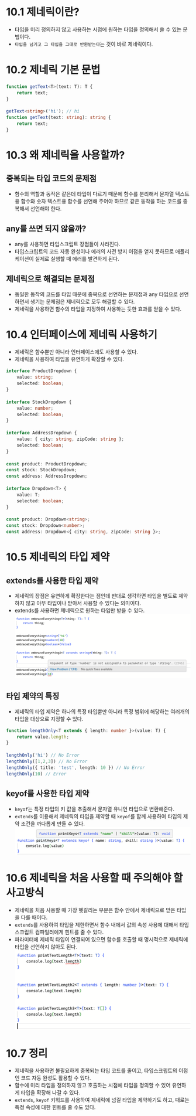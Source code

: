 # 10.1 제네릭이란?
* 타입을 미리 정의하지 않고 사용하는 시점에 원하는 타입을 정의해서 쓸 수 있는 문법이다.
* `타입을 넘기고 그 타입을 그대로 반환받는다`는 것이 바로 제네릭이다.

# 10.2 제네릭 기본 문법
```ts
function getText<T>(text: T): T {
    return text;
}

getText<string>('hi'); // hi
function getText(text: string): string {
    return text;
}
```
# 10.3 왜 제네릭을 사용할까?
## 중복되는 타입 코드의 문제점
* 함수의 역할과 동작은 같은데 타입이 다르기 때문에 함수를 분리해서 문자열 텍스트용 함수와 숫자 텍스트용 함수를 선언해 주어야 하므로 같은 동작을 하는 코드를 중복해서 선언해야 한다.

## any를 쓰면 되지 않을까?
* any를 사용하면 타입스크립트 장점들이 사라진다.
* 타입스크립트의 코드 자동 완성이나 에러의 사전 방지 이점을 얻지 못하므로 애플리케이션이 실제로 실행할 때 에러를 발견하게 된다.

## 제네릭으로 해결되는 문제점
* 동일한 동작의 코드를 타입 때문에 중복으로 선언하는 문제점과 any 타입으로 선언하면서 생기는 문제점은 제네릭으로 모두 해결할 수 있다.
* 제네릭을 사용하면 함수의 타입을 지정하여 사용하는 듯한 효과를 얻을 수 있다.

# 10.4 인터페이스에 제네릭 사용하기
* 제네릭은 함수뿐만 아니라 인터페이스에도 사용할 수 있다.
* 제네릭을 사용하여 타입을 유연하게 확장할 수 있다.
```ts
interface ProductDropdown {
    value: string;
    selected: boolean;
}

interface StockDropdown {
    value: number;
    selected: boolean;
}

interface AddressDropdown {
    value: { city: string, zipCode: string };
    selected: boolean;
}

const product: ProductDropdown;
const stock: StockDropdown;
const address: AddressDropdown;

interface Dropdown<T> {
    value: T;
    selected: boolean;
}

const product: Dropdown<string>;
const stock: Dropdown<number>;
const address: Dropdown<{ city: string, zipCode: string }>;
```

# 10.5 제네릭의 타입 제약
## extends를 사용한 타입 제약
* 제네릭의 장점은 유연하게 확장한다는 점인데 반대로 생각하면 타입을 별도로 제약하지 않고 아무 타입이나 받아서 사용할 수 있다는 의미이다.
* extends를 사용하면 제네릭으로 원하는 타입만 받을 수 있다.
![generic constraint](generic_constraint.png)

## 타입 제약의 특징
* 제네릭의 타입 제약은 하나의 특정 타입뿐만 아니라 특정 범위에 해당하는 여러개의 타입을 대상으로 지정할 수 있다.
```ts
function lengthOnly<T extends { length: number }>(value: T) {
    return value.length;
}

lengthOnly('hi') // No Error
lengthOnly([1,2,3]) // No Error
lengthOnly({ title: 'test', length: 10 }) // No Error
lengthOnly(10) // Error
```

## keyof를 사용한 타입 제약
* `keyof`는 특정 타입의 키 값을 추출해서 문자열 유니언 타입으로 변환해준다.
* `extends`를 이용해서 제네릭의 타입을 제약할 때 `keyof`를 함께 사용하여 타입의 제약 조건을 까다롭게 만들 수 있다.
![generic keyof](generic_keyof.png)

# 10.6 제네릭을 처음 사용할 때 주의해야 할 사고방식
* 제네릭을 처음 사용할 때 가장 헷갈리는 부분은 함수 안에서 제네릭으로 받은 타입을 다룰 때이다.
* `extends`를 사용하여 타입을 제한하면서 함수 내에서 값의 속성 사용에 대해서 타입스크립트 컴파일러에게 힌트를 줄 수 있다.
* 파라미터에 제네릭 타입이 연결되어 있으면 함수를 호출할 때 명시적으로 제네릭에 타입을 선언하지 않아도 된다.
![generic tip](generic_tip.png)

# 10.7 정리
* 제네릭을 사용하면 불필요하게 중복되는 타입 코드를 줄이고, 타입스크립트의 이점인 코드 자동 완성도 활용할 수 있다.
* 함수에 미리 타입을 정의하지 않고 호출하는 시점에 타입을 정의할 수 있어 유연하게 타입을 확장해 나갈 수 있다.
* `extends`, `keyof` 키워드를 사용하여 제네릭에 넘길 타입을 제약하기도 하고, 때로는 특정 속성에 대한 힌트를 줄 수도 있다.







